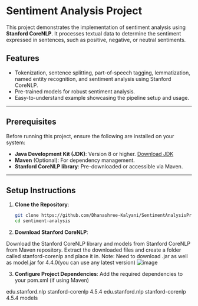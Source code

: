 # Sentiment Analysis Project

This project demonstrates the implementation of sentiment analysis using **Stanford CoreNLP**. It processes textual data to determine the sentiment expressed in sentences, such as positive, negative, or neutral sentiments. 

## Features

- Tokenization, sentence splitting, part-of-speech tagging, lemmatization, named entity recognition, and sentiment analysis using Stanford CoreNLP.
- Pre-trained models for robust sentiment analysis.
- Easy-to-understand example showcasing the pipeline setup and usage.

---

## Prerequisites

Before running this project, ensure the following are installed on your system:

- **Java Development Kit (JDK)**: Version 8 or higher. [Download JDK](https://www.oracle.com/java/technologies/javase-downloads.html)
- **Maven** (Optional): For dependency management.
- **Stanford CoreNLP library**: Pre-downloaded or accessible via Maven.

---


## Setup Instructions

1. **Clone the Repository**:
   ```bash
   git clone https://github.com/Dhanashree-Kalyani/SentimentAnalysisProject
   cd sentiment-analysis

2. **Download Stanford CoreNLP**:

Download the Stanford CoreNLP library and models from Stanford CoreNLP from Maven repository.
Extract the downloaded files and create a folder called stanford-corenlp and place it in.
Note: Need to download .jar as well as model.jar for 4.4.0(you can use any latest version)
![image](https://github.com/user-attachments/assets/36690f57-f171-4b55-86b2-1b373ff526cb)

3. **Configure Project Dependencies**:
Add the required dependencies to your pom.xml (if using Maven)
<dependency>
    <groupId>edu.stanford.nlp</groupId>
    <artifactId>stanford-corenlp</artifactId>
    <version>4.5.4</version>
</dependency>
<dependency>
    <groupId>edu.stanford.nlp</groupId>
    <artifactId>stanford-corenlp</artifactId>
    <version>4.5.4</version>
    <classifier>models</classifier>
</dependency>








